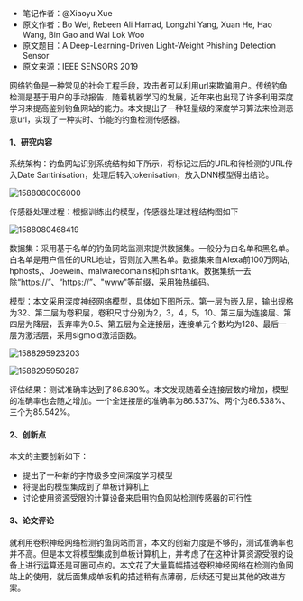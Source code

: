 - 笔记作者：@Xiaoyu Xue
- 原文作者：Bo Wei, Rebeen Ali Hamad, Longzhi Yang, Xuan He, Hao Wang, Bin Gao and Wai Lok Woo
- 原文题目：A Deep-Learning-Driven Light-Weight Phishing Detection Sensor
- 原文来源：IEEE SENSORS 2019

网络钓鱼是一种常见的社会工程手段，攻击者可以利用url来欺骗用户。传统钓鱼检测是基于用户的手动报告，随着机器学习的发展，近年来也出现了许多利用深度学习来提高鉴别钓鱼网站的能力。本文提出了一种轻量级的深度学习算法来检测恶意url，实现了一种实时、节能的钓鱼检测传感器。

#### 1、研究内容

系统架构：钓鱼网站识别系统结构如下所示，将标记过后的URL和待检测的URL传入Date Santinisation，处理后转入tokenisation，放入DNN模型得出结论。

![1588080006000](图1.png)

传感器处理过程：根据训练出的模型，传感器处理过程结构图如下

![1588080468419](图2.png)

数据集：采用基于名单的钓鱼网站监测来提供数据集。一般分为白名单和黑名单。白名单是用户信任的URL地址，否则加入黑名单。数据集来自Alexa前100万网站, hphosts,、Joewein、malwaredomains和phishtank。数据集统一去除“https://”、“https://”、"www"等前缀，采用独热编码。

模型：本文采用深度神经网络模型，具体如下图所示。第一层为嵌入层，输出规格为32、第二层为卷积层，卷积尺寸分别为2，3，4，5，10、第三层为连接层、第四层为降层，丢弃率为0.5、第五层为全连接层，连接单元个数均为128、最后一层为激活层，采用sigmoid激活函数。

![1588295923203](图3.png)

![1588295950287](图4.png)

评估结果：测试准确率达到了86.630%。本文发现随着全连接层数的增加，模型的准确率也会随之增加。一个全连接层的准确率为86.537%、两个为86.538%、三个为85.542%。

#### 2、创新点

本文的主要创新如下：

- 提出了一种新的字符级多空间深度学习模型
- 将提出的模型集成到了单板计算机上
- 讨论使用资源受限的计算设备来启用钓鱼网站检测传感器的可行性

#### 3、论文评论

就利用卷积神经网络检测钓鱼网站而言，本文的创新力度是不够的，测试准确率也并不高。但是本文将模型集成到单板计算机上，并考虑了在这种计算资源受限的设备上进行运算还是可圈可点的。本文花了大量篇幅描述卷积神经网络在检测钓鱼网站上的使用，就后面集成单板机的描述稍有点薄弱，后续还可提出其他的改进方案。